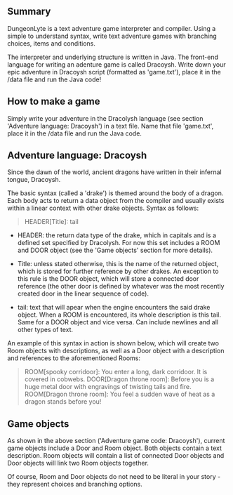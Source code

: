 ## Summary

DungeonLyte is a text adventure game interpreter and compiler. Using a simple to understand syntax, write text adventure games with branching choices, items and conditions.

The interpreter and underlying structure is written in Java. The front-end language for writing an adenture game is called Dracoysh. Write down your epic adventure in Dracoysh script (formatted as 'game.txt'), place it in the /data file and run the Java code!

## How to make a game

Simply write your adventure in the Dracolysh language (see section 'Adventure language: Dracoysh') in a text file. Name that file 'game.txt', place it in the /data file and run the Java code. 

## Adventure language: Dracoysh

Since the dawn of the world, ancient dragons have written in their infernal tongue, Dracoysh. 

The basic syntax (called a 'drake') is themed around the body of a dragon. Each body acts to return a data object from the compiler and usually exists within a linear context with other drake objects. Syntax as follows:

> HEADER[Title]: tail

- HEADER: the return data type of the drake, which in capitals and is a defined set specified by Dracolysh. For now this set includes a ROOM and DOOR object (see the 'Game objects' section for more details). 

- Title: unless stated otherwise, this is the name of the returned object, which is stored for further reference by other drakes. An exception to this rule is the DOOR object, which will store a connected door reference (the other door is defined by whatever was the most recently created door in the linear sequence of code). 

- tail: text that will apear when the engine encounters the said drake object. When a ROOM is encountered, its whole description is this tail. Same for a DOOR object and vice versa. Can include newlines and all other types of text. 

An example of this syntax in action is shown below, which will create two Room objects with descriptions, as well as a Door object with a description and references to the aforementioned Rooms:

> ROOM[spooky corridoor]: You enter a long, dark corridoor. It is covered in cobwebs.
> DOOR[Dragon throne room]: Before you is a huge metal door with engravings of twisting tails and fire.
> ROOM[Dragon throne room]: You feel a sudden wave of heat as a dragon stands before you!

## Game objects

As shown in the above section ('Adventure game code: Dracoysh'), current game objects include a Door and Room object. Both objects contain a text description. Room objects will contain a list of connected Door objects and Door objects will link two Room objects together. 

Of course, Room and Door objects do not need to be literal in your story - they represent choices and branching options. 